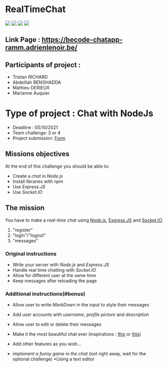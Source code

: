 # RealTimeChat

<img src="https://img.shields.io/badge/node.js-6DA55F?style=for-the-badge&logo=node.js&logoColor=white">
<img src="https://img.shields.io/badge/HTML5-E34F26?style=for-the-badge&logo=html5&logoColor=white">
<img src="https://img.shields.io/badge/CSS-239120?&style=for-the-badge&logo=css3&logoColor=white">
<img src="https://img.shields.io/badge/JavaScript-F7DF1E?style=for-the-badge&logo=javascript&logoColor=black">


## Link Page : https://becode-chatapp-ramm.adrienlenoir.be/
 
## Participants of project : 
 
* Tristan RICHARD
* Abdelilah BENGHADDA
* Mathieu DERIEUX
* Marianne Auquier
 
# Type of project : Chat with NodeJs
 
- Deadline : 05/10/2021
- Team challenge: 3 or 4
- Project submission: [Form](https://docs.google.com/spreadsheets/d/1718Q1JyyzwEnl0IV1SnqdyFYI13RvflZetHVkv8LwoU/edit?usp=sharing)

## Missions objectives

At the end of this challenge you should be able to:

- Create a *chat* in *Node.js*
- Install libraries with *npm*
- Use *Express.JS*
- Use *Socket.IO*

## The mission

You have to make a _real-time chat_ using [Node.js](https://nodejs.org/en/), [Express.JS](https://expressjs.com/)
and [Socket.IO](https://socket.io/).

1. "register"
2. "login"/"logout"
3. "messages"

### Original instructions

- Write your server with *Node.js* and *Express.JS*
- Handle real time chatting with *Socket.IO*
- Allow for different user at the same time
- Keep messages after reloading the page

### Additional instructions(#bonus)

- Allow user to write *MarkDown* in the input to style their messages
- Add user accounts with *username*, *profile picture* and *description*
- Allow user to edit or delete their messages
- Make it the most beautiful chat ever (inspirations : [this](https://csshint.com/html-css-chat-box-designs/) or [this](https://www.bypeople.com/css-chat/))
- Add other features as you wish...

- *implement a funny game in the chat* (not right away, wait for the optional challenge)
*Using a text editor
